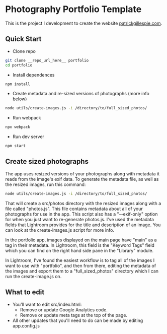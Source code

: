 # Photography Portfolio Template

This is the project I development to create the website [patrickgillespie.com](http://patrickgillespie.com). 

## Quick Start

* Clone repo 
```bash
git clone __repo_url_here__ portfolio
cd portfolio
```
* Install dependences
```bash
npm install
```
* Create metadata and re-sized versions of photographs (more info below)
```bash
node utils/create-images.js -i /directory/to/full_sized_photos/
```
* Run webpack
```bash
npx webpack
```
* Run dev server
```bash
npm start
```

## Create sized photographs

The app uses resized versions of your photographs along with metadata it reads from the image's exif data. To generate the metadata file, as well as the resized images, run this command:

```bash
node utils/create-images.js -i /directory/to/full_sized_photos/
```

That will create a src/photos directory with the resized images along with a file called "photos.js". This file contains metadata about all of your photographs for use in the app. This script also has a "--exif-only" option for when you just want to re-generate photos.js. I've used the metadata fields that Lightroom provides for the title and description of an image. You can look at the create-images.js script for more info. 

In the portfolio app, images displayed on the main page have "main" as a tag in their metadata. In Lightroom, this field is the "Keyword Tags" field which you can find on the right hand side pane in the "Library" module.

In Lightroom, I've found the easiest workflow is to tag all of the images I want to use with "portfolio", and then from there, editing the metadata of the images and export them to a "full_sized_photos" directory which I can run the create-image.js on.

## What to edit

* You'll want to edit src/index.html:
  * Remove or update Google Analytics code.
  * Remove or update meta tags at the top of the page.
* All other updates that you'll need to do can be made by editing app.config.js
